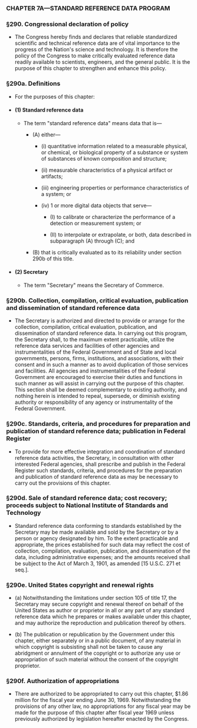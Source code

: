 ### **CHAPTER 7A—STANDARD REFERENCE DATA PROGRAM**

### §290. Congressional declaration of policy
* The Congress hereby finds and declares that reliable standardized scientific and technical reference data are of vital importance to the progress of the Nation's science and technology. It is therefore the policy of the Congress to make critically evaluated reference data readily available to scientists, engineers, and the general public. It is the purpose of this chapter to strengthen and enhance this policy.

### §290a. Definitions
* For the purposes of this chapter:

* #### (1) Standard reference data
  * The term "standard reference data" means data that is—

    * (A) either—

      * (i) quantitative information related to a measurable physical, or chemical, or biological property of a substance or system of substances of known composition and structure;

      * (ii) measurable characteristics of a physical artifact or artifacts;

      * (iii) engineering properties or performance characteristics of a system; or

      * (iv) 1 or more digital data objects that serve—

        * (I) to calibrate or characterize the performance of a detection or measurement system; or

        * (II) to interpolate or extrapolate, or both, data described in subparagraph (A) through (C); and


    * (B) that is critically evaluated as to its reliability under section 290b of this title.

* #### (2) Secretary
  * The term "Secretary" means the Secretary of Commerce.

### §290b. Collection, compilation, critical evaluation, publication and dissemination of standard reference data
* The Secretary is authorized and directed to provide or arrange for the collection, compilation, critical evaluation, publication, and dissemination of standard reference data. In carrying out this program, the Secretary shall, to the maximum extent practicable, utilize the reference data services and facilities of other agencies and instrumentalities of the Federal Government and of State and local governments, persons, firms, institutions, and associations, with their consent and in such a manner as to avoid duplication of those services and facilities. All agencies and instrumentalities of the Federal Government are encouraged to exercise their duties and functions in such manner as will assist in carrying out the purpose of this chapter. This section shall be deemed complementary to existing authority, and nothing herein is intended to repeal, supersede, or diminish existing authority or responsibility of any agency or instrumentality of the Federal Government.

### §290c. Standards, criteria, and procedures for preparation and publication of standard reference data; publication in Federal Register
* To provide for more effective integration and coordination of standard reference data activities, the Secretary, in consultation with other interested Federal agencies, shall prescribe and publish in the Federal Register such standards, criteria, and procedures for the preparation and publication of standard reference data as may be necessary to carry out the provisions of this chapter.

### §290d. Sale of standard reference data; cost recovery; proceeds subject to National Institute of Standards and Technology
* Standard reference data conforming to standards established by the Secretary may be made available and sold by the Secretary or by a person or agency designated by him. To the extent practicable and appropriate, the prices established for such data may reflect the cost of collection, compilation, evaluation, publication, and dissemination of the data, including administrative expenses; and the amounts received shall be subject to the Act of March 3, 1901, as amended [15 U.S.C. 271 et seq.].

### §290e. United States copyright and renewal rights
* (a) Notwithstanding the limitations under section 105 of title 17, the Secretary may secure copyright and renewal thereof on behalf of the United States as author or proprietor in all or any part of any standard reference data which he prepares or makes available under this chapter, and may authorize the reproduction and publication thereof by others.

* (b) The publication or republication by the Government under this chapter, either separately or in a public document, of any material in which copyright is subsisting shall not be taken to cause any abridgment or annulment of the copyright or to authorize any use or appropriation of such material without the consent of the copyright proprietor.

### §290f. Authorization of appropriations
* There are authorized to be appropriated to carry out this chapter, $1.86 million for the fiscal year ending June 30, 1969. Notwithstanding the provisions of any other law, no appropriations for any fiscal year may be made for the purpose of this chapter after fiscal year 1969 unless previously authorized by legislation hereafter enacted by the Congress.